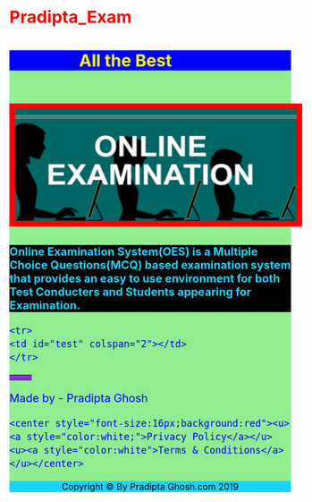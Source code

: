 # Pradipta_Exam

<html lang="en">
<head>
<meta charset="UFT-8">
<meta name="viewport"
content="width=device-width, 
initial-scale=1.0">

<link rel="stylesheet" href="menu.css">
<link rel="stylesheet" href="layout.css">

<style>
    
h1{
    color: red;
    font-size: 30px;
}

h2{
    color: #17D4FE;
    font-size: 20px;
    background: black;
}

h4{
    color: white;
    background: red;
}

div{
    color: blue;
    font-size: 20px;
    background: lightgreen;
}

button {
  background: yellow;
  box-shadow: 0 16px 20px 0 rgba(0,0,0,0.2);
  transition: 1s;
  width: 50%;
  height:30%;
  box-sizing:60px;
  float:middle;
  font-size: 50px;
}

button:hover {
  box-shadow: 0 22px 22px 0 rgba(0,0,0,1.5);
  color:white;
  background:red;
}

.container {
  padding: 8px 16px;
}


var{
    font-size: 60px;
}

marquee{

    color: yellow;
    background: blue;
    font-size: 30px;
}

img{
    border: 10px solid red;
}

tr{
    color: yellow;
    background: blueviolet;
}
    
td{

    background: blueviolet;
}
    
</style>


<script>
var pos = 0, test, test_status, question, choice, choices, chA, chB, chC, correct = 0;

var questions = [
        [ "Which of the following a is not a keyword in Java ?", "class", "interface", "extends", "C" ],

    [ "Which of the following is an interface ?", "Thread", "Date", "Calender", "A" ],

    [ "Which company released Java Version 8 ?", "Sun", "Oracle", "Adobe", "A" ],

    [ "What is the length of Java datatype int ?", "32 bit", "16 bit", "None", "C" ],

    [ "What is the default value of Java datatype boolean?","true","false","0","A"]
];
function _(x){
    return document.getElementById(x);
}

function renderQuestion(){
    test = _("test");

    var showscore=Math.round(correct/questions.length*100);


    if(pos >= questions.length){
        document.getElementById("online_start").src = "exam2.jpeg";

        test.innerHTML = "<h3>You got "+correct+" correct of "+questions.length+" questions</h3>";
        test.innerHTML += "<h3> Your Grade : "+showscore +"% </h3>";
        test.innerHTML +="<h4>Exam Finished in Time:" + sec+" Seconds</h4>";
        test.innerHTML += "<button onclick='EndExam()'>End the Exam</button>";
        _("test_status").innerHTML = "<h3>Test Completed</h3>";
        pos = 0;
        correct = 0;



        clearTimeout(tim);
        //document.getElementById("endtime").innerHTML = "<h4>Finished Time:"+min+" Minutes :" + sec+" Seconds</h4>";
        document.getElementById("starttime").style.display += 'none';
        document.getElementById("showtime").style.display += 'none';
        //document.getElementById("showtime").style.display += 'block';


        return false;
    }
    _("test_status").innerHTML = "<h3>Question "+(pos+1)+" of "+questions.length+"</h3>";
    question = questions[pos][0];
    chA = questions[pos][1];
    chB = questions[pos][2];
    chC = questions[pos][3];
    test.innerHTML = "<h3>"+question+"</h3>";
    test.innerHTML += "<input type='radio' name='choices' value='A'> "+chA+"<br>";
    test.innerHTML += "<input type='radio' name='choices' value='B'> "+chB+"<br>";
    test.innerHTML += "<input type='radio' name='choices' value='C'> "+chC+"<br><br>";
    test.innerHTML += "<button onclick='checkAnswer()'>Next</button><br><br>";


}
function checkAnswer(){
    choices = document.getElementsByName("choices");
    choice=-1;
    for(var i=0; i<choices.length; i++){
        if(choices[i].checked){
            choice = choices[i].value;
        }
    }
    if(choice == questions[pos][4]){
        correct++;
    }
    pos++;
    renderQuestion();
}

window.addEventListener("load", renderQuestion, false);



function EndExam(){

location.href="Loginpage.htm";
}


    var tim;
       var showscore=Math.round(correct/questions.length*100);
        var min = 1;
        var sec = 30;
        var f = new Date();
        function starttime() {
            showtime();
            document.getElementById("starttime").innerHTML = "<h4>You started your Exam at " + f.getHours() + ":" + f.getMinutes()+"</h4>"; 
        }
        function showtime() {
            if (parseInt(sec) > 0) {
                sec = parseInt(sec) - 1;
                document.getElementById("showtime").innerHTML = "Your Left Time is :=  "+min+" Minutes :" + sec+" Seconds";
                tim = setTimeout("showtime()", 1000);
            }
            else {
                if (parseInt(sec) == 0) {
                    min = parseInt(min) - 0;
            document.getElementById("showtime").innerHTML = "Your Left Time is :=  "+min+" Minutes :" + sec+" Seconds";
                    if (parseInt(min) == 0) {
                        clearTimeout(tim);
            alert("Your Examination Time Up");


            _("test_status").innerHTML = "Test Completed";
            test.innerHTML = "<h2>You got "+correct+" of "+questions.length+" questions correct</h2>";
            test.innerHTML = "<h2>You got "+showscore +"% out of "+questions.length+"</h2>";
            test.innerHTML = "<button onclick='EndExam()'>End the Exam</button>";
            pos = 0;
            correct = 0;
            clearTimeout(tim);
            document.getElementById("endtime").innerHTML = "You Finished exam at Time is :"+min+" Minutes :" + sec+" Seconds";
            document.getElementById("starttime").style.display += 'none';
            document.getElementById("showtime").style.display += 'none';
            //document.getElementById("showtime").style.display += 'block';
            return false;

                        window.location.href = "Loginpage.htm";
                    }
                    else {
                        min = 0;
                        sec = 60;
                        document.getElementById("showtime").innerHTML = "Your Left Time is :" + min + " Minutes :" + sec + " Seconds";
                        tim = setTimeout("showtime()", 1000);
                    }
                }

            }
        }




</script>



</head>

<body onload="starttime()" >

<div id="Holder">
<div id="Header"></div>
<div id="NavBar">
<nav>
<ul>

</ul>



<div id="Content">
<div id="PageHeading">
<h1><marquee direction="right" behavior="alternate">All the Best</marquee></h1>
</div>

<div id="ContentLeft">
<h2></h2><br>
<img id="online_start" src="exam.png" width="1000px;" height="200px;">
<br>
<h2>Online Examination System(OES) is a Multiple Choice Questions(MCQ) based 
examination system that provides an easy to use environment for both 
Test Conducters and Students appearing for Examination.</h2>
</div>
 <div id="ContentRight">
<section class="loginform_cf">
<table>
    <tr>
          <td id="test_status"  style="text-align:left" ></td>
          <td id="starttime"    style="text-align:right"></td>
    </tr>

    <tr>
    <td id="test" colspan="2"></td>
    </tr>

</table>    

    

<div id="showtime" ></div>
</section>
</div>

</div>


<div id="Footer">Made by - Pradipta Ghosh</div>

    
    <center style="font-size:16px;background:red"><u><a style="color:white;">Privacy Policy</a></u> <u><a style="color:white">Terms & Conditions</a></u></center>
<center style="color:black;font-size:16px;background:#17D4FE">Copyright © By Pradipta Ghosh.com 2019</center>

    
